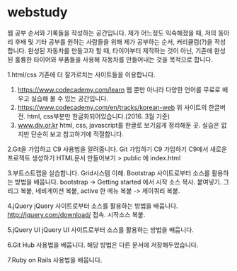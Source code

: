 # webstudy
웹 공부 순서와 기록들을 작성하는 공간입니다.
제가 어느정도 익숙해졌을 때, 저의 동아리 후배 및 기타 공부를 원하는 사람들을 위해 제가 공부하는 순서, 커리큘럼(?)을 작성합니다.
완성된 자동차를 만들고자 할 때, 타이어부터 제작하는 것이 아닌, 기존에 완성된 훌륭한 타이어와 부품들을 사용해
자동차를 만들어내는 것을 목적으로 합니다.

1.html/css
기존에 더 잘가르치는 사이트들을 이용합니다.
  1. https://www.codecademy.com/learn
     웹 뿐만 아니라 다양한 언어를 무료로 배우고 실습해 볼 수 있는 공간입니다.
  2. https://www.codecademy.com/en/tracks/korean-web
     위 사이트의 한글버전. html, css부분만 한글화되어있습니다.(2016. 3월 기준)
  3. www.div.or.kr
     html, css, javascript를 한글로 보기쉽게 정리해둔 곳. 실습은 없지만 단순히 보고 참고하기에 적절합니다.

2.Git을 가입하고 C9 사용법을 알려줍니다.
  Git 가입하기
  C9 가입하기
  C9에서 새로운 프로젝트 생성하기
  HTML문서 만들어보기 > public 에 index.html
  
3.부트스트랩을 실습합니다.
  Grid시스템 이해. Bootstrap 사이트로부터 소스를 활용하는 방법을 배웁니다.
  bootstrap -> Getting started 에서 시작 소스 복사. 붙여넣기.
  그리그 복붙, 네비게이션 복붙, active 한 메뉴 복붙 -> 제이쿼리 복붙.
  
4.jQuery
  jQuery 사이트로부터 소스를 활용하는 방법을 배웁니다.
  http://jquery.com/download/ 접속. 시작소스 복붙.

5.jQuery UI
  jQuery UI 사이트로부터 소스를 활용하는 방법을 배웁니다.

6.Git Hub 사용법을 배웁니다.
  해당 방법은 다른 문서에 저장해두었습니다.
  
7.Ruby on Rails 사용법을 배웁니다.
